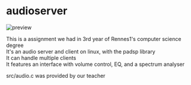 # audioserver

![preview](w-v.fr/img/audioserver.png)

This is a assignment we had in 3rd year of Rennes1's computer science degree  
It's an audio server and client on linux, with the padsp library  
It can handle multiple clients  
It features an interface with volume control, EQ, and a spectrum analyser

src/audio.c was provided by our teacher
